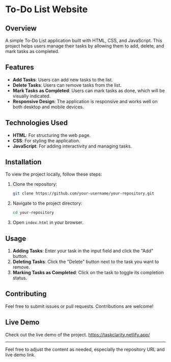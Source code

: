 # To-Do List Website

## Overview
A simple To-Do List application built with HTML, CSS, and JavaScript. This project helps users manage their tasks by allowing them to add, delete, and mark tasks as completed.

## Features
- **Add Tasks**: Users can add new tasks to the list.
- **Delete Tasks**: Users can remove tasks from the list.
- **Mark Tasks as Completed**: Users can mark tasks as done, which will be visually indicated.
- **Responsive Design**: The application is responsive and works well on both desktop and mobile devices.

## Technologies Used
- **HTML**: For structuring the web page.
- **CSS**: For styling the application.
- **JavaScript**: For adding interactivity and managing tasks.

## Installation
To view the project locally, follow these steps:
1. Clone the repository:
   ```bash
   git clone https://github.com/your-username/your-repository.git
   ```
2. Navigate to the project directory:
   ```bash
   cd your-repository
   ```
3. Open `index.html` in your browser.

## Usage
1. **Adding Tasks**: Enter your task in the input field and click the "Add" button.
2. **Deleting Tasks**: Click the "Delete" button next to the task you want to remove.
3. **Marking Tasks as Completed**: Click on the task to toggle its completion status.

## Contributing
Feel free to submit issues or pull requests. Contributions are welcome!

## Live Demo
Check out the live demo of the project. https://taskclarity.netlify.app/

---

Feel free to adjust the content as needed, especially the repository URL and live demo link.
